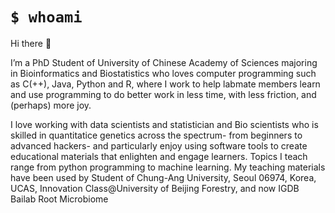 # `$ whoami`

Hi there :wave:

I’m a PhD Student of University of Chinese Academy of Sciences majoring in Bioinformatics and Biostatistics who loves computer programming such as C(++), Java, Python and R, where I work to help labmate members learn and use programming to do better work in less time, with less friction, and (perhaps) more joy.

I love working with data scientists and statistician and Bio scientists who is skilled in quantitatice genetics across the spectrum- from beginners to advanced hackers- and particularly enjoy using software tools to create educational materials that enlighten and engage learners. Topics I teach range from python programming to machine learning. My teaching materials have been used by Student of Chung-Ang University, Seoul 06974, Korea, UCAS, Innovation Class@University of Beijing Forestry, and now IGDB Bailab Root Microbiome




